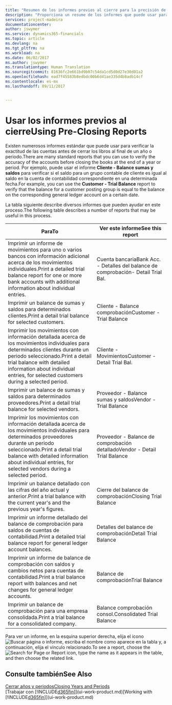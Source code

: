```yaml
---
title: "Resumen de los informes previos al cierre para la precisión de las cuentas | Documentos de Microsoft"
description: "Proporciona un resume de los informes que puede usar para verificar la exactitud de las cuentas antes de cerrar los libros al final de un año o periodo."
services: project-madeira
documentationcenter: 
author: jswymer
ms.service: dynamics365-financials
ms.topic: article
ms.devlang: na
ms.tgt_pltfrm: na
ms.workload: na
ms.date: 06/02/2017
ms.author: jswymer
ms.translationtype: Human Translation
ms.sourcegitcommit: 81636fc2e661bd9b07c54da1cd5d0d27e30d01a2
ms.openlocfilehash: ead7f45583b8edbdc00b6d41ae335d4b8adb14cf
ms.contentlocale: es-mx
ms.lasthandoff: 09/11/2017


---
```

# <a name="using-pre-closing-reports"></a><span data-ttu-id="beb57-103">Usar los informes previos al cierre</span><span class="sxs-lookup"><span data-stu-id="beb57-103">Using Pre-Closing Reports</span></span>
<span data-ttu-id="beb57-104">Existen numerosos informes estándar que puede usar para verificar la exactitud de las cuentas antes de cerrar los libros al final de un año o periodo.</span><span class="sxs-lookup"><span data-stu-id="beb57-104">There are many standard reports that you can use to verify the accuracy of the accounts before closing the books at the end of a year or period.</span></span> <span data-ttu-id="beb57-105">Por ejemplo, puede usar el informe **Cliente - Balance sumas y saldos** para verificar si el saldo para un grupo contable de cliente es igual al saldo en la cuenta de contabilidad correspondiente en una determinada fecha.</span><span class="sxs-lookup"><span data-stu-id="beb57-105">For example, you can use the **Customer - Trial Balance** report to verify that the balance for a customer posting group is equal to the balance on the corresponding general ledger account on a certain date.</span></span>

<span data-ttu-id="beb57-106">La tabla siguiente describe diversos informes que pueden ayudar en este proceso.</span><span class="sxs-lookup"><span data-stu-id="beb57-106">The following table describes a number of reports that may be useful in this process.</span></span>

| <span data-ttu-id="beb57-107">Para</span><span class="sxs-lookup"><span data-stu-id="beb57-107">To</span></span> | <span data-ttu-id="beb57-108">Ver este informe</span><span class="sxs-lookup"><span data-stu-id="beb57-108">See this report</span></span> |
| --- | --- |
| <span data-ttu-id="beb57-109">Imprimir un informe de movimientos para uno o varios bancos con información adicional acerca de los movimientos individuales.</span><span class="sxs-lookup"><span data-stu-id="beb57-109">Print a detailed trial balance report for one or more bank accounts with additional information about individual entries.</span></span> |<span data-ttu-id="beb57-110">Cuenta bancaria</span><span class="sxs-lookup"><span data-stu-id="beb57-110">Bank Acc.</span></span> <span data-ttu-id="beb57-111">- Detalles del balance de comprobación</span><span class="sxs-lookup"><span data-stu-id="beb57-111">- Detail Trial Bal.</span></span> |
| <span data-ttu-id="beb57-112">Imprimir un balance de sumas y saldos para determinados clientes.</span><span class="sxs-lookup"><span data-stu-id="beb57-112">Print a detail trial balance for selected customers.</span></span> |<span data-ttu-id="beb57-113">Cliente - Balance comprobación</span><span class="sxs-lookup"><span data-stu-id="beb57-113">Customer - Trial Balance</span></span> |
| <span data-ttu-id="beb57-114">Imprimir los movimientos con información detallada acerca de los movimientos individuales para determinados clientes durante un periodo seleccionado.</span><span class="sxs-lookup"><span data-stu-id="beb57-114">Print a detail trial balance with detailed information about individual entries, for selected customers during a selected period.</span></span> |<span data-ttu-id="beb57-115">Cliente - Movimientos</span><span class="sxs-lookup"><span data-stu-id="beb57-115">Customer - Detail Trial Bal.</span></span> |
| <span data-ttu-id="beb57-116">Imprimir un balance de sumas y saldos para determinados proveedores.</span><span class="sxs-lookup"><span data-stu-id="beb57-116">Print a detail trial balance for selected vendors.</span></span> |<span data-ttu-id="beb57-117">Proveedor - Balance sumas y saldos</span><span class="sxs-lookup"><span data-stu-id="beb57-117">Vendor - Trial Balance</span></span> |
| <span data-ttu-id="beb57-118">Imprimir los movimientos con información detallada acerca de los movimientos individuales para determinados proveedores durante un periodo seleccionado.</span><span class="sxs-lookup"><span data-stu-id="beb57-118">Print a detail trial balance with detailed information about individual entries, for selected vendors during a selected period.</span></span> |<span data-ttu-id="beb57-119">Proveedor - Balance de comprobación detallado</span><span class="sxs-lookup"><span data-stu-id="beb57-119">Vendor - Detail Trial Balance</span></span> |
| <span data-ttu-id="beb57-120">Imprimir un balance detallado con las cifras del año actual y anterior.</span><span class="sxs-lookup"><span data-stu-id="beb57-120">Print a trial balance with the current year's and the previous year's figures.</span></span> |<span data-ttu-id="beb57-121">Cierre del balance de comprobación</span><span class="sxs-lookup"><span data-stu-id="beb57-121">Closing Trial Balance</span></span> |
| <span data-ttu-id="beb57-122">Imprimir un informe detallado del balance de comprobación para saldos de cuentas de contabilidad.</span><span class="sxs-lookup"><span data-stu-id="beb57-122">Print a detailed trial balance report for general ledger account balances.</span></span> |<span data-ttu-id="beb57-123">Detalles del balance de comprobación</span><span class="sxs-lookup"><span data-stu-id="beb57-123">Detail Trial Balance</span></span> |
| <span data-ttu-id="beb57-124">Imprimir un informe de balance de comprobación con saldos y cambios netos para cuentas de contabilidad.</span><span class="sxs-lookup"><span data-stu-id="beb57-124">Print a trial balance report with balances and net changes for general ledger accounts.</span></span> |<span data-ttu-id="beb57-125">Balance de comprobación</span><span class="sxs-lookup"><span data-stu-id="beb57-125">Trial Balance</span></span> |
| <span data-ttu-id="beb57-126">Imprimir un balance de comprobación para una empresa consolidada.</span><span class="sxs-lookup"><span data-stu-id="beb57-126">Print a trial balance for a consolidated company.</span></span> |<span data-ttu-id="beb57-127">Balance comprobación consol.</span><span class="sxs-lookup"><span data-stu-id="beb57-127">Consolidated Trial Balance</span></span> |

<span data-ttu-id="beb57-128">Para ver un informe, en la esquina superior derecha, elija el icono ![Buscar página o informe](media/ui-search/search_small.png "icono Buscar página o informe"), escriba el nombre como aparece en la tabla y, a continuación, elija el vínculo relacionado.</span><span class="sxs-lookup"><span data-stu-id="beb57-128">To see a report, choose the ![Search for Page or Report](media/ui-search/search_small.png "Search for Page or Report icon") icon, type the name as it appears in the table, and then choose the related link.</span></span>

## <a name="see-also"></a><span data-ttu-id="beb57-129">Consulte también</span><span class="sxs-lookup"><span data-stu-id="beb57-129">See Also</span></span>
[<span data-ttu-id="beb57-130">Cerrar años y periodos</span><span class="sxs-lookup"><span data-stu-id="beb57-130">Closing Years and Periods</span></span>](year-close-years-periods.md)  
<span data-ttu-id="beb57-131">[Trabajar con [!INCLUDE[d365fin](includes/d365fin_md.md)]](ui-work-product.md)</span><span class="sxs-lookup"><span data-stu-id="beb57-131">[Working with [!INCLUDE[d365fin](includes/d365fin_md.md)]](ui-work-product.md)</span></span>


